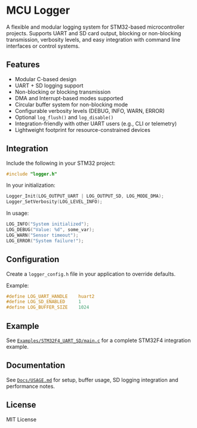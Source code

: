 # MCU Logger

A flexible and modular logging system for STM32-based microcontroller projects. Supports UART and SD card output, blocking or non-blocking transmission, verbosity levels, and easy integration with command line interfaces or control systems.

## Features

- Modular C-based design
- UART + SD logging support
- Non-blocking or blocking transmission
- DMA and Interrupt-based modes supported
- Circular buffer system for non-blocking mode
- Configurable verbosity levels (DEBUG, INFO, WARN, ERROR)
- Optional `log_flush()` and `log_disable()`
- Integration-friendly with other UART users (e.g., CLI or telemetry)
- Lightweight footprint for resource-constrained devices

## Integration

Include the following in your STM32 project:

```c
#include "logger.h"
````

In your initialization:

```c
Logger_Init(LOG_OUTPUT_UART | LOG_OUTPUT_SD, LOG_MODE_DMA);
Logger_SetVerbosity(LOG_LEVEL_INFO);
```

In usage:

```c
LOG_INFO("System initialized");
LOG_DEBUG("Value: %d", some_var);
LOG_WARN("Sensor timeout");
LOG_ERROR("System failure!");
```

## Configuration

Create a `logger_config.h` file in your application to override defaults.

Example:

```c
#define LOG_UART_HANDLE    huart2
#define LOG_SD_ENABLED     1
#define LOG_BUFFER_SIZE    1024
```

## Example

See [`Examples/STM32F4_UART_SD/main.c`](Examples/STM32F4_UART_SD/main.c) for a complete STM32F4 integration example.

## Documentation

See [`Docs/USAGE.md`](Docs/USAGE.md) for setup, buffer usage, SD logging integration and performance notes.

## License

MIT License

```
